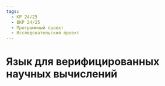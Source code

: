 ```yaml
---
tags:
  - КР 24/25
  - ВКР 24/25
  - Программный проект
  - Исследовательский проект
---
```


# Язык для верифицированных научных вычислений
